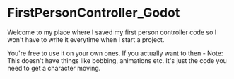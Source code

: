 # FirstPersonController_Godot

Welcome to my place where I saved my first person controller code so I won't have to write it everytime when I start a project.

You're free to use it on your own ones. If you actually want to then -
Note: This doesn't have things like bobbing, animations etc. It's just the code you need to get a character moving.
